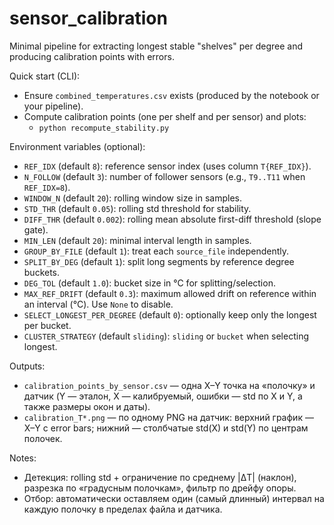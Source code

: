 # sensor_calibration

Minimal pipeline for extracting longest stable "shelves" per degree and producing calibration points with errors.

Quick start (CLI):

- Ensure `combined_temperatures.csv` exists (produced by the notebook or your pipeline).
- Compute calibration points (one per shelf and per sensor) and plots:
  - `python recompute_stability.py`

Environment variables (optional):

- `REF_IDX` (default `8`): reference sensor index (uses column `T{REF_IDX}`).
- `N_FOLLOW` (default `3`): number of follower sensors (e.g., `T9..T11` when `REF_IDX=8`).
- `WINDOW_N` (default `20`): rolling window size in samples.
- `STD_THR` (default `0.05`): rolling std threshold for stability.
- `DIFF_THR` (default `0.002`): rolling mean absolute first-diff threshold (slope gate).
- `MIN_LEN` (default `20`): minimal interval length in samples.
- `GROUP_BY_FILE` (default `1`): treat each `source_file` independently.
- `SPLIT_BY_DEG` (default `1`): split long segments by reference degree buckets.
- `DEG_TOL` (default `1.0`): bucket size in °C for splitting/selection.
- `MAX_REF_DRIFT` (default `0.3`): maximum allowed drift on reference within an interval (°C). Use `None` to disable.
- `SELECT_LONGEST_PER_DEGREE` (default `0`): optionally keep only the longest per bucket.
- `CLUSTER_STRATEGY` (default `sliding`): `sliding` or `bucket` when selecting longest.

Outputs:

- `calibration_points_by_sensor.csv` — одна X–Y точка на «полочку» и датчик (Y — эталон, X — калибруемый, ошибки — std по X и Y, а также размеры окон и даты).
- `calibration_T*.png` — по одному PNG на датчик: верхний график — X–Y с error bars; нижний — столбчатые std(X) и std(Y) по центрам полочек.

Notes:

- Детекция: rolling std + ограничение по среднему |ΔT| (наклон), разрезка по «градусным полочкам», фильтр по дрейфу опоры.
- Отбор: автоматически оставляем один (самый длинный) интервал на каждую полочку в пределах файла и датчика.
